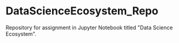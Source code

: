 # DataScienceEcosystem_Repo
Repository for assignment in Jupyter Notebook titled "Data Science Ecosystem".
